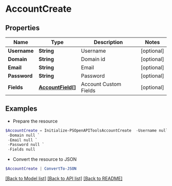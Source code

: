 # AccountCreate
## Properties

Name | Type | Description | Notes
------------ | ------------- | ------------- | -------------
**Username** | **String** | Username | [optional] 
**Domain** | **String** | Domain id | [optional] 
**Email** | **String** | Email | [optional] 
**Password** | **String** | Password | [optional] 
**Fields** | [**AccountField[]**](AccountField.md) | Account Custom Fields | [optional] 

## Examples

- Prepare the resource
```powershell
$AccountCreate = Initialize-PSOpenAPIToolsAccountCreate  -Username null `
 -Domain null `
 -Email null `
 -Password null `
 -Fields null
```

- Convert the resource to JSON
```powershell
$AccountCreate | ConvertTo-JSON
```

[[Back to Model list]](../README.md#documentation-for-models) [[Back to API list]](../README.md#documentation-for-api-endpoints) [[Back to README]](../README.md)

